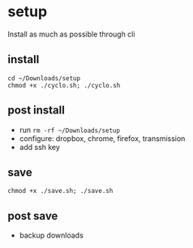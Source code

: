 # setup
Install as much as possible through cli

## install
```
cd ~/Downloads/setup
chmod +x ./cyclo.sh; ./cyclo.sh
```

## post install
- run `rm -rf ~/Downloads/setup`
- configure: dropbox, chrome, firefox, transmission
- add ssh key

## save
`chmod +x ./save.sh; ./save.sh`

## post save
- backup downloads
